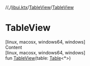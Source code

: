 //[.](../../index.md)/[libui.ktx](../index.md)/[TableView](index.md)/[TableView](-table-view.md)



# TableView  
[linux, macosx, windows64, windows]  
Content  
[linux, macosx, windows64, windows]  
fun [TableView](-table-view.md)(table: [Table](../-table/index.md)<*>)  



